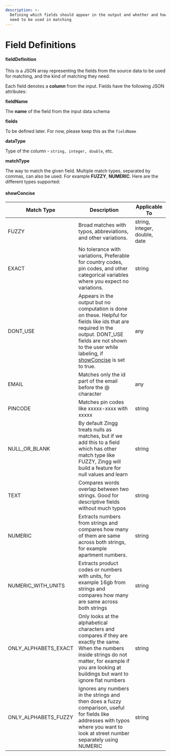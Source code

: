 ```yaml
---
description: >-
  Defining which fields should appear in the output and whether and how they
  need to be used in matching
---
```


# Field Definitions

#### fieldDefinition

This is a JSON array representing the fields from the source data to be used for matching, and the kind of matching they need.

Each field denotes a **column** from the input. Fields have the following JSON attributes:

**fieldName**

The **name** of the field from the input data schema

**fields**

To be defined later. For now, please keep this as the `fieldName`

**dataType**

Type of the column - `string, integer, double`, etc.

**matchType**

The way to match the given field. Multiple match types, separated by commas, can also be used. For example **FUZZY**, **NUMERIC**. Here are the different types supported:

#### showConcise

| Match Type             | Description                                                                                                                                                                                                                                           | Applicable To                 |
| ---------------------- | ----------------------------------------------------------------------------------------------------------------------------------------------------------------------------------------------------------------------------------------------------- | ----------------------------- |
| FUZZY                  | Broad matches with typos, abbreviations, and other variations.                                                                                                                                                                                        | string, integer, double, date |
| EXACT                  | No tolerance with variations, Preferable for country codes, pin codes, and other categorical variables where you expect no variations.                                                                                                                | string                        |
| DONT\_USE              | Appears in the output but no computation is done on these. Helpful for fields like ids that are required in the output. DONT\_USE fields are not shown to the user while labeling, if [showConcise](field-definitions.md#showconcise) is set to true. | any                           |
| EMAIL                  | Matches only the id part of the email before the @ character                                                                                                                                                                                          | any                           |
| PINCODE                | Matches pin codes like xxxxx-xxxx with xxxxx                                                                                                                                                                                                          | string                        |
| NULL\_OR\_BLANK        | By default Zingg treats nulls as matches, but if we add this to a field which has other match type like FUZZY, Zingg will build a feature for null values and learn                                                                                   | string                        |
| TEXT                   | Compares words overlap between two strings. Good for descriptive fields without much typos                                                                                                                                                            | string                        |
| NUMERIC                | Extracts numbers from strings and compares how many of them are same across both strings, for example apartment numbers.                                                                                                                              | string                        |
| NUMERIC\_WITH\_UNITS   | Extracts product codes or numbers with units, for example 16gb from strings and compares how many are same across both strings                                                                                                                        | string                        |
| ONLY\_ALPHABETS\_EXACT | Only looks at the alphabetical characters and compares if they are exactly the same. When the numbers inside strings do not matter, for example if you are looking at buildings but want to ignore flat numbers                                       | string                        |
| ONLY\_ALPHABETS\_FUZZY | Ignores any numbers in the strings and then does a fuzzy comparison, useful for fields like addresses with typos where you want to look at street number separately using NUMERIC                                                                     | string                        |

####
